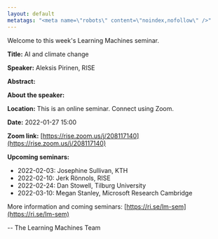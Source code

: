 ```yaml
---
layout: default
metatags: "<meta name=\"robots\" content=\"noindex,nofollow\" />"
---
```

Welcome to this week's Learning Machines seminar.

**Title:** AI and climate change

**Speaker:** Aleksis Pirinen, RISE

**Abstract:** 

**About the speaker:** 

**Location:** This is an online seminar. Connect using Zoom.

**Date:** 2022-01-27 15:00

**Zoom link:** [https://rise.zoom.us/j/208117140](https://rise.zoom.us/j/208117140)

**Upcoming seminars:**

* 2022-02-03: Josephine Sullivan, KTH
* 2022-02-10: Jerk Rönnols, RISE
* 2022-02-24: Dan Stowell, Tilburg University
* 2022-03-10: Megan Stanley, Microsoft Research Cambridge

More information and coming seminars: [https://ri.se/lm-sem](https://ri.se/lm-sem)

-- The Learning Machines Team

